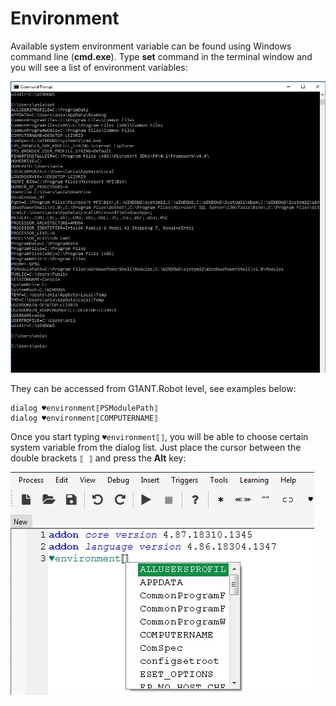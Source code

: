# Environment

Available system environment variable can be found using Windows command line (**cmd.exe**). Type **set** command in the terminal window and you will see a list of environment variables:

![](https://github.com/G1ANT-Robot/G1ANT.Manual/raw/develop/-assets/environmental-variables-cmd.jpg)

They can be accessed from G1ANT.Robot level, see examples below:

```G1ANT
dialog ♥environment⟦PSModulePath⟧
dialog ♥environment⟦COMPUTERNAME⟧
```

Once you start typing `♥environment⟦⟧`, you will be able to choose certain system variable from the dialog list. Just place the cursor between the double brackets `⟦ ⟧` and press the **Alt** key:

![](https://github.com/G1ANT-Robot/G1ANT.Manual/raw/develop/-assets/environment.jpg)